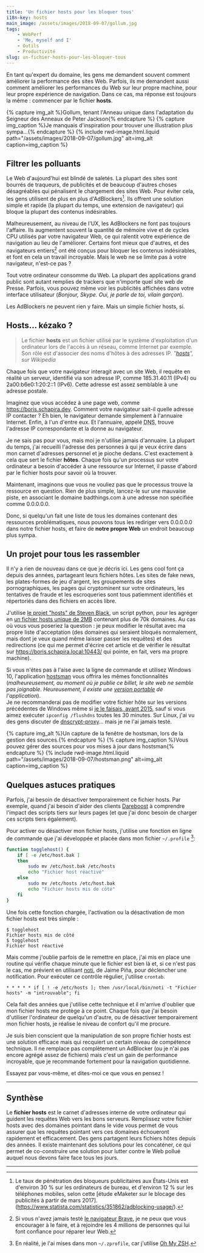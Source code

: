 ```yaml
---
title: 'Un fichier hosts pour les bloquer tous'
i18n-key: hosts
main_image: /assets/images/2018-09-07/gollum.jpg
tags:
    - WebPerf
    - 'Me, myself and I'
    - Outils
    - Productivité
slug: un-fichier-hosts-pour-les-bloquer-tous
---
```


En tant qu'expert du domaine, les gens me demandent souvent comment améliorer la
performance des sites Web. Parfois, ils me demandent aussi comment améliorer les
performances du Web sur leur propre machine, pour leur propre expérience de
navigation. Dans ce cas, ma réponse est toujours la même : commencer par le
fichier **hosts**.

{% capture img_alt %}Gollum, tenant l'Anneau unique dans l'adaptation du
Seigneur des Anneaux de Peter Jackson{% endcapture %}
{% capture img_caption %}Je manquais d'inspiration pour trouver une illustration
plus sympa…{% endcapture %} {% include rwd-image.html.liquid
path="/assets/images/2018-09-07/gollum.jpg"
alt=img_alt
caption=img_caption
%}

<!-- more -->

## Filtrer les polluants

Le Web d'aujourd'hui est blindé de saletés. La plupart des sites sont bourrés de
traqueurs, de publicités et de beaucoup d'autres choses désagréables qui
pénalisent le chargement des sites Web. Pour éviter cela, les gens utilisent de
plus en plus d'AdBlockers[^pr]. Ils offrent une solution simple et rapide (la
plupart du temps, une extension de navigateur) qui bloque la plupart des
contenus indésirables.

[^pr]:

    Le taux de pénétration des bloqueurs publicitaires aux États-Unis est
    d'environ 30 % sur les ordinateurs de bureau, et d'environ 12 % sur les
    téléphones mobiles, selon cette [étude eMaketer sur le blocage des
    publicités à partir de mars
    2017].(https://www.statista.com/statistics/351862/adblocking-usage/).

Malheureusement, au niveau de l'UX, les AdBlockers ne font pas toujours
l'affaire. Ils augmentent souvent la quantité de mémoire vive et de cycles CPU
utilisés par votre navigateur Web, ce qui ralentit votre expérience de
navigation au lieu de l'améliorer. Certains font mieux que d'autres, et des
navigateurs entiers[^brave] ont été conçus pour bloquer les contenus
indésirables, et font en cela un travail incroyable. Mais le web ne se limite
pas à votre navigateur, n'est-ce pas ?

[^brave]:

    Si vous n'avez jamais testé [le navigateur Brave](https://brave.com/), je ne
    peux que vous encourager à le faire, et à rejoindre les 4 millions de
    personnes qui lui font confiance pour réparer leur Web.

Tout votre ordinateur consomme du Web. La plupart des applications grand public
sont autant remplies de trackers que n'importe quel site web de Presse. Parfois,
vous pouvez même voir les publicités affichées dans votre interface utilisateur
(_Bonjour, Skype. Oui, je parle de toi, vilain garçon_).

Les AdBlockers ne peuvent rien y faire. Mais un simple fichier hosts, si.

## Hosts… kézako ?

> Le fichier **hosts** est un fichier utilisé par le système d'exploitation d'un
> ordinateur lors de l'accès à un réseau, comme Internet par exemple. Son rôle
> est d'associer des noms d'hôtes à des adresses IP.
> <cite>"[hosts](https://fr.wikipedia.org/wiki/Hosts)", sur Wikipedia</cite>

Chaque fois que votre navigateur interagit avec un site Web, il requête en
réalité un serveur, identifié via son adresse IP, comme 185.31.40.11 (IPv4) ou
2a00:b6e0:1:20:2::1 (IPv6). Cette adresse est assez semblable à une adresse
postale.

Imaginez que vous accédez à une page web, comme <https://boris.schapira.dev>.
Comment votre navigateur sait-il quelle adresse IP contacter ? Eh bien, le
navigateur demande simplement à l'annuaire Internet. Enfin, à l'un d'entre eux.
Et l'annuaire, appelé <abbr title="Domain Name Server">DNS</abbr>, trouve
l'adresse IP correspondante et la donne au navigateur.

Je ne sais pas pour vous, mais moi je n'utilise jamais d'annuaire. La plupart du
temps, j'ai recueilli l'adresse des personnes à qui je veux écrire dans mon
carnet d'adresses personnel et je pioche dedans. C'est exactement à cela que
sert le fichier **hôtes**. Chaque fois qu'un processus sur votre ordinateur a
besoin d'accéder à une ressource sur Internet, il passe d'abord par le fichier
hosts pour savoir où la trouver.

Maintenant, imaginons que vous ne vouliez pas que le processus trouve la
ressource en question. Rien de plus simple, lancez-le sur une mauvaise piste, en
associant le domaine badthings.com à une adresse non spécifiée comme 0.0.0.0.0.

Donc, si quelqu'un fait une liste de tous les domaines contenant des ressources
problématiques, nous pouvons tous les rediriger vers 0.0.0.0.0 dans notre
fichier hosts, et faire de **notre propre Web** un endroit beaucoup plus sympa.

## Un projet pour tous les rassembler

Il n'y a rien de nouveau dans ce que je décris ici. Les gens cool font ça depuis
des années, partageant leurs fichiers hôtes. Les sites de <span lang="en">fake
news</span>, les plates-formes de jeu d'argent, les groupements de sites
pornographiques, les pages qui cryptominent sur votre ordinateurs, les
tentatives de fraude et les escroqueries sont tous patiemment identifiés et
répertoriés dans des fichiers en accès libre.

J'utilise
[ le projet "hosts" de Steven Black](https://github.com/StevenBlack/hosts), un
script python, pour les agréger en
[un fichier hosts unique de 2MB](https://raw.githubusercontent.com/borisschapira/hosts/master/hosts)
contenant plus de 70k domaines. Au cas où vous vous poseriez la question : je
peux modifier le résultat avec ma propre liste d'acceptation (des domaines qui
seraient bloqués normalement, mais dont je veux quand même laisser passer les
requêtes) et des redirections (ce qui me permet d'écrire cet article et de
vérifier le résultat sur https://boris.schapira.local:10443/ qui pointe, en
fait, vers ma propre machine).

Si vous n'êtes pas à l'aise avec la ligne de commande et utilisez Windows 10,
l'application [hostsman](http://www.abelhadigital.com/hostsman/) vous offrira
les mêmes fonctionnalités (_malheureusement, au moment où je publie ce billet,
le site web ne semble pas joignable. Heureusement, il existe une
[version portable](https://portapps.github.io/app/hostsman-portable/) de
l'application_).  
Je ne recommanderai pas de modifier votre fichier hôte sur les versions
précédentes de Windows même si
[je le faisais, avant 2015](/2015/08/de-windows-a-mac/), sauf si vous aimez
exécuter `ipconfig /flushdns` toutes les 30 minutes. Sur Linux, j'ai vu des gens
discuter de [dnscrypt-proxy](https://github.com/jedisct1/dnscrypt-proxy)… mais
je ne l'ai jamais testé.

{% capture img_alt %}Un capture de la fenêtre de hostsman, lors de la gestion
des sources.{% endcapture %} {% capture img_caption %}Vous pouvez gérer des
sources pour vos mises à jour dans hostsman{% endcapture %}
{% include rwd-image.html.liquid
path="/assets/images/2018-09-07/hostsman.png"
alt=img_alt
caption=img_caption
%}

## Quelques astuces pratiques

Parfois, j'ai besoin de désactiver temporairement ce fichier hosts. Par exemple,
quand j'ai besoin d'aider des clients [Dareboost](https://www.dareboost.com/) à
comprendre l'impact des scripts tiers sur leurs pages (et que j'ai donc besoin
de charger ces scripts tiers également).

Pour activer ou désactiver mon fichier hosts, j'utilise une fonction en ligne de
commande que j'ai développée et placée dans mon fichier `~/.profile` [^ozsh]:
[^ozsh]: En réalité, je l'ai mises dans mon `~/.zprofile`, car j'utilise
[Oh My ZSH](https://ohmyz.sh/).

```bash
function togglehost() {
    if [ -e /etc/host.bak ]
    then
        sudo mv /etc/host.bak /etc/hosts
        echo "Fichier host réactivé"
    else
        sudo mv /etc/hosts /etc/host.bak
        echo "Fichier hosts mis de côté"
    fi
}
```

Une fois cette fonction chargée, l'activation ou la désactivation de mon fichier
hosts est très simple :

```terminal
$ togglehost
Fichier hosts mis de côté
$ togglehost
Fichier host réactivé
```

Mais comme j'oublie parfois de le remettre en place, j'ai mis en place une
routine qui vérifie chaque minute que le fichier est bien là et, si ce n'est pas
le cas, me prévient en utilisant [noti](https://github.com/variadico/noti), de
Jaime Piña, pour déclencher une notification. Pour exécuter ce contrôle
régulier, j'utilise `crontab`.

```
* * * * * if [ ! -e /etc/hosts ]; then /usr/local/bin/noti -t "Fichier hosts" -m "introuvable"; fi
```

Cela fait des années que j'utilise cette technique et il m'arrive d'oublier que
mon fichier hosts me protège à ce point. Chaque fois que j'ai besoin d'utiliser
l'ordinateur de quelqu'un d'autre, ou de désactiver temporairement mon fichier
hosts, je réalise le niveau de confort qu'il me procure.

Je suis bien conscient que la manipulation de son propre fichier hosts est une
solution efficace mais qui recquiert un certain niveau de compétence technique.
Il ne remplace pas complètement un AdBlocker (ou je n'ai pas encore agrégé assez
de fichiers) mais c'est un gain de performance incroyable, que je recommande
fortement pour la navigation quotidienne.

Essayez par vous-même, et dites-moi ce que vous en pensez !

---

## Synthèse

Le **fichier hosts** est le carnet d'adresses interne de votre ordinateur qui
guident les requêtes Web vers les bons serveurs. Remplissez votre fichier hosts
avec des domaines pointant dans le vide vous permet de vous assurer que les
requêtes pointant vers ces domaines échoueront rapidement et efficacement. Des
gens partagent leurs fichiers hôtes depuis des années. Il existe maintenant des
solutions pour les concaténer, ce qui permet de co-construire une solution pour
lutter contre le Web pollué auquel nous devons faire face tous les jours.

---

